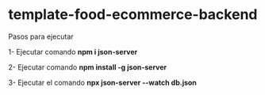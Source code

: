 ﻿# template-food-ecommerce-backend

 Pasos para ejecutar 
 
1- Ejecutar comando **npm i json-server**

2- Ejecutar comando **npm install -g json-server**

3- Ejecutar el comando **npx json-server --watch db.json**

